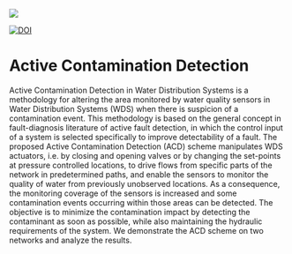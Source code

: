 <a href="http://www.kios.ucy.ac.cy"><img src="http://www.kios.ucy.ac.cy/templates/favourite/images/kios_logo_hover.png"/><a>

[![DOI](https://zenodo.org/badge/DOI/10.1016/j.proeng.2014.02.066.svg)](https://doi.org/10.1061/(ASCE)WR.1943-5452.0001176)

# Active Contamination Detection
Active Contamination Detection in Water Distribution Systems is a methodology for altering the area monitored by water quality sensors in Water Distribution Systems (WDS) when there is suspicion of a contamination event. This methodology is based on the general concept in fault-diagnosis literature of active fault detection, in which the control input of a system is selected specifically to improve detectability of a fault. The proposed Active Contamination Detection (ACD) scheme manipulates WDS actuators, i.e. by closing and opening valves or by changing the set-points at pressure controlled locations, to drive flows from specific parts of the network in predetermined paths, and enable the sensors to monitor the quality of water from previously unobserved locations. As a consequence, the monitoring coverage of the sensors is increased and some contamination events occurring within those areas can be detected. The objective is to minimize the contamination impact by detecting the contaminant as soon as possible, while also maintaining the hydraulic requirements of the system. We demonstrate the ACD scheme on two networks and analyze the results.
